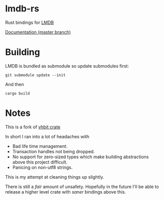 lmdb-rs
=======

Rust bindings for [LMDB](http://symas.com/mdb/)

[Documentation (master branch)](http://valarauca.github.io/lmdb-rs/doc/lmdb_rs/)

Building
========

LMDB is bundled as submodule so update submodules first:

`git submodule update --init`

And then

`cargo build`

Notes
========

This is a fork of [vhbit crate](https://github.com/vhbit/lmdb-rs)

In short I ran into a lot of headaches with

* Bad life time management.
* Transaction handles not being dropped.
* No support for zero-sized types which make building abstractions above
this project difficult.
* Panicing on non-utf8 strings.

This is my attempt at cleaning things up slightly.

There is still a _fair_ amount of unsafety. Hopefully in the future I'll be
able to release a higher level crate with _saner_ bindings above this.

